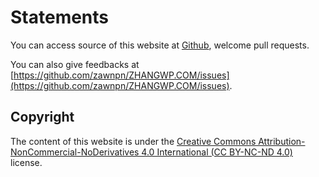 
# Statements

You can access source of this website at [Github](https://github.com/zawnpn/ZHANGWP.COM/), welcome pull requests. 

You can also give feedbacks at [https://github.com/zawnpn/ZHANGWP.COM/issues](https://github.com/zawnpn/ZHANGWP.COM/issues).


## Copyright

The content of this website is under the <a rel="license" target=blank href="https://creativecommons.org/licenses/by-nc-nd/4.0/deed.en">Creative Commons Attribution-NonCommercial-NoDerivatives 4.0 International (CC BY-NC-ND 4.0)</a> license.

